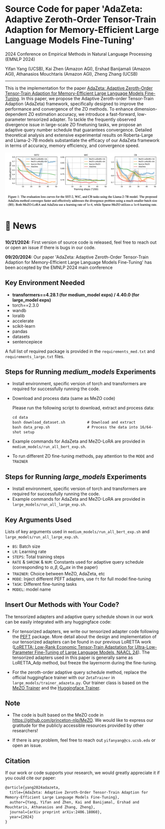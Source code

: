 # Source Code for paper 'AdaZeta: Adaptive Zeroth-Order Tensor-Train Adaption for Memory-Efficient Large Language Models Fine-Tuning'
2024 Conference on Empirical Methods in Natural Language Processing (EMNLP 2024)

Yifan Yang (UCSB), Kai Zhen (Amazon AGI), Ershad Banijamali (Amazon AGI), Athanasios Mouchtaris (Amazon AGI), Zheng Zhang (UCSB)

---

This is the implementation for the paper [AdaZeta: Adaptive Zeroth-Order Tensor-Train Adaption for Memory-Efficient Large Language Models Fine-Tuning](https://arxiv.org/pdf/2406.18060).  In this paper, we propose the Adaptive Zeroth-order Tensor-Train Adaption (AdaZeta) framework, specifically designed to improve the performance and convergence of the ZO methods. To enhance
dimension-dependent ZO estimation accuracy, we introduce a fast-forward, low-parameter tensorized adapter. To tackle the frequently observed divergence issue in large-scale ZO finetuning tasks, we propose an adaptive query number schedule that guarantees convergence. Detailed theoretical analysis and extensive experimental results on Roberta-Large and Llama-2-7B models substantiate the efficacy of our AdaZeta framework in terms of accuracy, memory efficiency, and convergence speed.

<p align="center">
  <img src="exp.png" alt="AdaZeta">
</p>


<h1> <p>🤗 News</p></h1>

**10/21/2024:** First version of source code is released, feel free to reach out or open an issue if there is bugs in our code.

**09/20/2024:** Our paper 'AdaZeta: Adaptive Zeroth-Order Tensor-Train Adaption for Memory-Efficient Large Language Models Fine-Tuning'
has been accepted by the EMNLP 2024 main conference



## Key Environment Needed
-  **transformers==4.28.1 (for medium_model exps) / 4.40.0 (for large_model exps)**
- torch==2.3.0
- wandb
- loralib
- accelerate
- scikit-learn
- pandas
- datasets
- sentencepiece

A full list of required package is provided in the `requirements_med.txt` and `requirements_large.txt` files.

## Steps for Running _medium_models_ Experiments
- Install environment, specific version of torch and transformers are required for successfully running the code.
- Download and process data (same as MeZO code)

    Please run the following script to download, extract and process data:
    ```
  cd data
    bash download_dataset.sh          # Download and extract
    bash data_prep.sh                 # Process the data into 16/64-shot setup
  ```
- Example commands for AdaZeta and MeZO-LoRA are provided in `medium_models/run_all_bert_exp.sh`.
- To run different ZO fine-tuning methods, pay attention to the `MODE` and `TRAINER`

## Steps for Running _large_models_ Experiments
- Install environment, specific version of torch and transformers are required for successfully running the code.
- Example commands for AdaZeta and MeZO-LoRA are provided in `large_models/run_all_large_exp.sh`.

## Key Arguments Used
Lists of key arguments used in `medium_models/run_all_bert_exp.sh` and  `large_models/run_all_large_exp.sh`.

- `BS`: Batch size
- `LR`: Learning rate
- `STEPS`: Total training steps
- `RATE` & `SHRINK` & `NUM`: Constants used for adaptive query schedule (corresponding to $\alpha, \beta, Q_max$ in the paper)
- `TRAINER`: Choice between MeZO, AdaZeta, etc
- `MODE`: Inject different PEFT adapters, use `ft` for full model fine-tuning
- `TASK`: Different fine-tuning tasks
- `MODEL`: model name

## Insert Our Methods with Your Code?
The tensorized adapters and adaptive query schedule shown in our work can be easily integrated with any huggingface code:
- For tensorized adapters, we write our tensorized adapter code following the [PEFT](https://github.com/huggingface/peft) package. More detail about the design and implementation of our
tensorized adapters can be found in our previous LoRETTA work ([LoRETTA: Low-Rank Economic Tensor-Train Adaptation for Ultra-Low-Parameter Fine-Tuning of Large Language Models, NAACL 24](https://github.com/yifanycc/loretta)).
The tensorized adapters used in this paper is generally same as LoRETTA_Adp method, but freeze the layernorm during the fine-tuning.

- For the zeroth-order adaptive query schedule method, replace the official huggingface trainer with our `ZetaTrainer` in `large_models/trainer_adazeta.py`. Our trainer class is based on
the [MeZO Trainer](https://github.com/princeton-nlp/MeZO/blob/main/large_models/trainer.py) and the [Huggingface Trainer](https://github.com/huggingface/transformers/blob/v4.45.2/src/transformers/trainer.py#L290).
## Note
- The code is built based on the MeZO code in https://github.com/princeton-nlp/MeZO. We would like to express our gratitude for the publicly accessible resources provided by other researchers!

- If there is any problem, feel free to reach out `yifanyang@cs.ucsb.edu` or open an issue.

## Citation
If our work or code supports your research, we would greatly appreciate it if you could cite our paper:

```angular2html
@article{yang2024adazeta,
  title={AdaZeta: Adaptive Zeroth-Order Tensor-Train Adaption for Memory-Efficient Large Language Models Fine-Tuning},
  author={Yang, Yifan and Zhen, Kai and Banijamal, Ershad and Mouchtaris, Athanasios and Zhang, Zheng},
  journal={arXiv preprint arXiv:2406.18060},
  year={2024}
}
```

